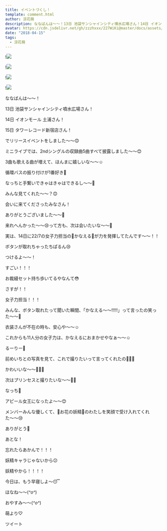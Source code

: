 ```yaml
---
title: イベントづくし！
template: comment.html
author: 涼花萌
description: ななばんは〜〜！13日 池袋サンシャインシティ噴水広場さん！14日 イオンモール 土浦さん！15日 タワーレコード新宿店さん！でリリースイベントをし...
avatar: https://cdn.jsdelivr.net/gh/zzzhxxx/227WiKi@master/docs/assets/photo/avatar/moe.jpg
date: "2018-04-15"
tags:
  - 涼花萌
---
```


!![](https://cdn.jsdelivr.net/gh/227WiKi/227WiKi-image@master/blog-image/moe-2018-04-15_1.jpg)

!![](https://cdn.jsdelivr.net/gh/227WiKi/227WiKi-image@master/blog-image/moe-2018-04-15_2.jpg)

!![](https://cdn.jsdelivr.net/gh/227WiKi/227WiKi-image@master/blog-image/moe-2018-04-15_3.jpg)

!![](https://cdn.jsdelivr.net/gh/227WiKi/227WiKi-image@master/blog-image/moe-2018-04-15_4.jpg)








ななばんは〜〜！






13日 池袋サンシャインシティ噴水広場さん！




14日 イオンモール 土浦さん！




15日 タワーレコード新宿店さん！





でリリースイベントをしました〜〜😊







ミニライブでは、2ndシングルの収録曲5曲すべて披露しました〜〜😊








3曲も歌える曲が増えて、ほんまに嬉しいな〜〜☺️













循環バスの振り付けが1番好き💓






なっちと手繋いできゃはきゃはできるし〜〜💓








みんな見てくれた〜〜？😊













会いに来てくださったみなさん！




ありがとうございました〜〜🍬









来れへんかった〜〜😢って方も、次は会いたいな〜〜💓


















実は、14日に22/7の女子力担当の👼かなえる👼が力を発揮してたんです〜〜！！









ボタンが取れちゃったちぱるん😢










つけるよ〜〜！










すごい！！！





お裁縫セット持ち歩いてるやなんて😳








さすが！！




女子力担当！！！







みんな、ボタン取れたって聞いた瞬間、「かなえる〜〜!!!!!」って言ったの笑った〜〜🙈









衣装さんが不在の時も、安心や〜〜☺️









これからも11人分の女子力は、かなえるにおまかせやなぁ〜〜☺️
















るーりー💓








前めいちとの写真を見て、これで撮りたいって言ってくれたの💓💓💓









かわいいな〜〜💓💓💓











次はプリンセスと撮りたいな〜〜👸💓


















なっち💓










アピール女王になったよ〜〜😊





メンバーみんな優しくて、🌸お花の妖精🌸のわたしを笑顔で受け入れてくれた〜〜😢









ありがとう💓










あとな！





忘れたらあかんで！！！






妖精キャラじゃないから😕





妖精やから！！！！



















今日は、もう早寝しよ〜😴







ほなね〜〜(*^o^*)



おやすみ〜〜(*^o^*)









萌より♡


ツイート



